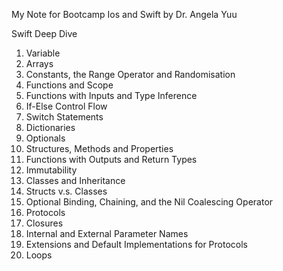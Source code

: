 My Note for Bootcamp Ios and Swift by Dr. Angela Yuu

Swift Deep Dive
1. Variable
2. Arrays
3. Constants, the Range Operator and Randomisation
4. Functions and Scope
5. Functions with Inputs and Type Inference
6. If-Else Control Flow
7. Switch Statements
8. Dictionaries
9. Optionals
10. Structures, Methods and Properties
11. Functions with Outputs and Return Types
12. Immutability
13. Classes and Inheritance
14. Structs v.s. Classes
15. Optional Binding, Chaining, and the Nil Coalescing Operator
16. Protocols
17. Closures
18. Internal and External Parameter Names
19. Extensions and Default Implementations for Protocols
20. Loops
